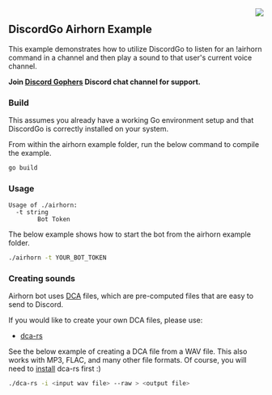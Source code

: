 <img align="right" src="http://LightningDev1.github.io/discordgo/img/discordgo.png">

## DiscordGo Airhorn Example

This example demonstrates how to utilize DiscordGo to listen for an !airhorn
command in a channel and then play a sound to that user's current voice channel.

**Join [Discord Gophers](https://discord.gg/0f1SbxBZjYoCtNPP)
Discord chat channel for support.**

### Build

This assumes you already have a working Go environment setup and that
DiscordGo is correctly installed on your system.

From within the airhorn example folder, run the below command to compile the
example.

```sh
go build
```

### Usage

```
Usage of ./airhorn:
  -t string
        Bot Token
```

The below example shows how to start the bot from the airhorn example folder.

```sh
./airhorn -t YOUR_BOT_TOKEN
```

### Creating sounds

Airhorn bot uses [DCA](https://github.com/LightningDev1/dca) files, which are 
pre-computed files that are easy to send to Discord.

If you would like to create your own DCA files, please use:
* [dca-rs](https://github.com/nstafie/dca-rs)

See the below example of creating a DCA file from a WAV file.  This also works 
with MP3, FLAC, and many other file formats. Of course, you will need to 
[install](https://github.com/nstafie/dca-rs#installation) dca-rs first :)

```sh
./dca-rs -i <input wav file> --raw > <output file>
```
